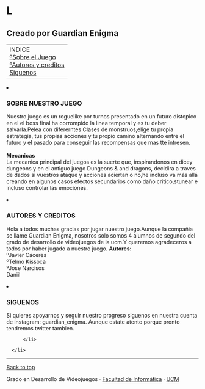 <!DOCTYPE html>
<html lang="es">
<head>
  <meta charset="utf-8">
  <title>HTML</title>
  <meta name="viewport" content="width=device-width, initial-scale=1.0">
  <link rel="stylesheet" href="estilos.css"> 
 
</head>
<body class="backgrounded">
    <h1><strong>L</strong></h1>
    <h2>
       Creado por Guardian Enigma 
    </h2>
    <table>
        <tbody>
            <tr>
                <td>
                    <nav>
                        INDICE <br><a href="#Descripción">ºSobre el Juego</a><br><a href="#Autores">ºAutores y creditos</a><br><a href="#Siguenos">Siguenos</a>
                    </nav>
                </td>
            </tr>
        </tbody>
    </table>
   <lu>
    <li id="Descripción" class="clase">
        <h3 >
             SOBRE NUESTRO JUEGO
        </h3>
        <p>
         Nuestro juego es un roguelike por turnos presentado en un futuro distopico en el el boss final ha corrompido la linea temporal y es tu deber salvarla.Pelea con difererntes Clases de monstruos,elige tu propia estrategía, tus propias acciones y tu propio camino alternando entre el futuro y el pasado para conseguir las recompensas que mas tte intresen.<br><br>
         <strong>Mecanicas</strong><br>
         La mecanica principal del juegos es la suerte que, inspirandonos en dicey dungeons y en el antiguo juego Dungeons & and dragons, decidira a traves de dados si vuestros ataque y acciones aciertan o no,he incluso va más allá creando en algunos casos efectos secundarios como daño critico,stunear e incluso controlar las emociones.
        </p>
        <li id="Autores" class="clase">
            <h3 class="clase">
            AUTORES Y CREDITOS
            </h3>
            <p>
            Hola a todos muchas gracias por jugar nuestro juego.Aunque la compañia se llame Guardian Enigma, nosotros solo somos 4 alumnos de segundo del grado de desarrollo de videojuegos de la ucm.Y queremos agradeceros a todos por haber jugado a nuestro juego.
            <strong>Autores:</strong><br>
            ºJavier Cáceres<br>
            ºTelmo Kissoca <br>
            ºJose Narcisos<br>
            Daniil <br>
            </p>
            <li id="Siguenos" class="clase">
               <h3 >
                SIGUENOS 
                </h3>
                <p >
                Si quieres apoyarnos y seguir nuestro progreso siguenos en nuestra cuenta de instagram: guardian_enigma.
                Aunque estate atento porque pronto tendremos twitter tambien.
                </p>          
              </li>
      
          </li>
  
      </li>
    
   </lu>
   <footer class="container">
    <hr class="footer-divider">
    <p class="float-right"><a href="#">Back to top</a></p>
    <p>Grado en Desarrollo de Videojuegos &middot; <a target="_blank" href="http://informatica.ucm.es">Facultad de Informática</a> &middot; <a target="_blank" href="http://www.ucm.es">UCM</a></p>
  </footer>
</body>
